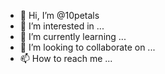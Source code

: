 - 👋 Hi, I’m @10petals
- 👀 I’m interested in ...
- 🌱 I’m currently learning ...
- 💞️ I’m looking to collaborate on ...
- 📫 How to reach me ...

<!---
10petals/10petals is a ✨ special ✨ repository because its `README.md` (this file) appears on your GitHub profile.
You can click the Preview link to take a look at your changes.
--->
